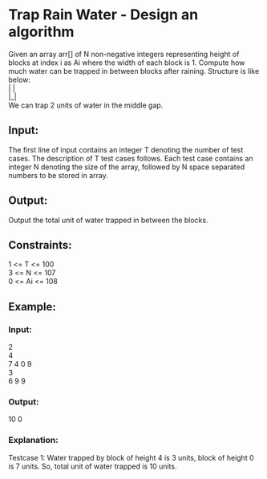 # Trap Rain Water - Design an algorithm
Given an array arr[] of N non-negative integers representing height of blocks at index i as Ai where the width of each block is 1. Compute how much water can be trapped in between blocks after raining.
Structure is like below:\
|     |\
|_|\
We can trap 2 units of water in the middle gap.

## Input:
The first line of input contains an integer T denoting the number of test cases. The description of T test cases follows. Each test case contains an integer N denoting the size of the array, followed by N space separated numbers to be stored in array.

## Output:
Output the total unit of water trapped in between the blocks.

## Constraints:
1 <= T <= 100\
3 <= N <= 107\
0 <= Ai <= 108

## Example:
### Input:
2\
4\
7 4 0 9\
3\
6 9 9

### Output:
10
0

### Explanation:
Testcase 1: Water trapped by block of height 4 is 3 units, block of height 0 is 7 units. So, total unit of water trapped is 10 units.
